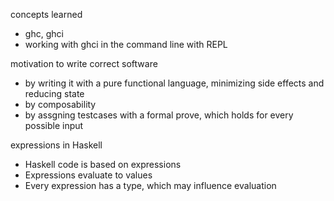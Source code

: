 concepts learned
- ghc, ghci
- working with ghci in the command line with REPL

motivation to write correct software
- by writing it with a pure functional language, minimizing side effects and reducing state
- by composability
- by assgning testcases with a formal prove, which holds for every possible input

expressions in Haskell
- Haskell code is based on expressions
- Expressions evaluate to values
- Every expression has a type, which may influence evaluation